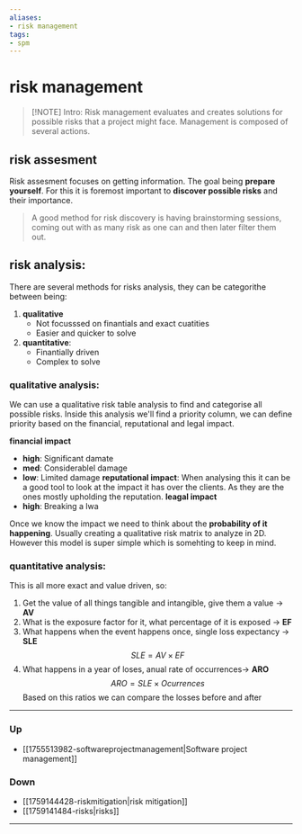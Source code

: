 ```yaml
---
aliases:
- risk management
tags:
- spm
---
```

# risk management
> [!NOTE] Intro: 
> Risk management evaluates and creates solutions for possible risks that a project might face. Management is composed of several actions.

## risk assesment
Risk assesment focuses on getting information. The goal being **prepare yourself**. For this it is foremost important to **discover possible risks** and their importance. 

> A good method for risk discovery is having brainstorming sessions, coming out with as many risk as one can and then later filter them out. 

## risk analysis:
There are several methods for risks analysis, they can be categorithe between being: 
1. **qualitative**
   - Not focusssed on finantials and exact cuatities
   - Easier and quicker to solve
2. **quantitative**:
   - Finantially driven
   - Complex to solve
### qualitative analysis:
We can use a qualitative risk table analysis to find and categorise all possible risks. Inside this analysis we'll find a priority column, we can define priority based on the financial, reputational and legal impact. 

**financial impact**
- **high**: Significant damate  
- **med**: Considerablel damage
- **low**: Limited damage
**reputational impact**: When analysing this it can be a good tool to look at the impact it has over the clients. As they are the ones mostly upholding the reputation. 
**leagal impact**
- **high**: Breaking a lwa

Once we know the impact we need to think about the **probability of it happening**. Usually creating a qualitative risk matrix to analyze in 2D. 
However this model is super simple which is somehting to keep in mind. 
### quantitative analysis:
This is all more exact and value driven, so: 
1. Get the value of all things tangible and intangible, give them a value -> **AV**
2. What is the exposure factor for it, what percentage of it is exposed -> **EF**
3. What happens when the event happens once, single loss expectancy -> **SLE**
   $$
   SLE = AV\times EF
   $$
4. What happens in a year of loses, anual rate of occurrences-> **ARO**
   $$
   ARO = SLE \times Ocurrences
   $$
Based on this ratios we can compare the losses before and after
***
### Up
- [[1755513982-softwareprojectmanagement|Software project management]]
### Down
- [[1759144428-riskmitigation|risk mitigation]]
- [[1759141484-risks|risks]]
***
